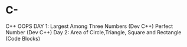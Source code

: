 # C-
C++ OOPS
DAY 1:
 Largest Among Three Numbers (Dev C++)
 Perfect Number (Dev C++)
Day 2:
  Area of Circle,Triangle, Square and Rectangle (Code Blocks)
